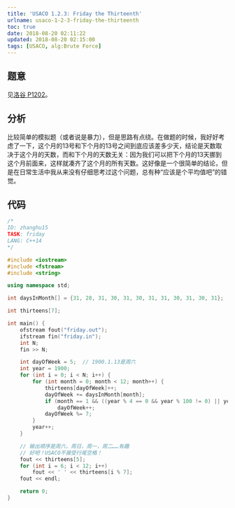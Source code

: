 ```yaml
---
title: 'USACO 1.2.3: Friday the Thirteenth'
urlname: usaco-1-2-3-friday-the-thirteenth
toc: true
date: 2018-08-20 02:11:22
updated: 2018-08-20 02:15:00
tags: [USACO, alg:Brute Force]
---
```


## 题意

见[洛谷 P1202](https://www.luogu.org/problemnew/show/P1202)。

## 分析

比较简单的模拟题（或者说是暴力），但是思路有点绕。在做题的时候，我好好考虑了一下，这个月的13号和下个月的13号之间到底应该差多少天，结论是天数取决于这个月的天数，而和下个月的天数无关：因为我们可以把下个月的13天挪到这个月前面来，这样就凑齐了这个月的所有天数。这好像是一个很简单的结论，但是在日常生活中我从来没有仔细思考过这个问题，总有种“应该是个平均值吧”的错觉。

## 代码

```cpp
/*
ID: zhanghu15
TASK: friday
LANG: C++14
*/

#include <iostream>
#include <fstream>
#include <string>

using namespace std;

int daysInMonth[] = {31, 28, 31, 30, 31, 30, 31, 31, 30, 31, 30, 31};

int thirteens[7];

int main() {
    ofstream fout("friday.out");
    ifstream fin("friday.in");
    int N;
    fin >> N;

    int dayOfWeek = 5;  // 1900.1.13是周六
    int year = 1900;
    for (int i = 0; i < N; i++) {
        for (int month = 0; month < 12; month++) {
            thirteens[dayOfWeek]++;
            dayOfWeek += daysInMonth[month];
            if (month == 1 && ((year % 4 == 0 && year % 100 != 0) || year % 400 == 0))
                dayOfWeek++;
            dayOfWeek %= 7;
        }
        year++;
    }

    // 输出顺序是周六，周日，周一，周二……有趣
    // 好吧！USACO不接受行尾空格！
    fout << thirteens[5];
    for (int i = 6; i < 12; i++)
        fout << ' ' << thirteens[i % 7];
    fout << endl;

    return 0;
}
```
